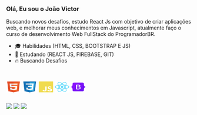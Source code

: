 ### Olá, Eu sou o João Victor

Buscando novos desafios, estudo React Js com objetivo de criar aplicações web, e melhorar meus conhecimentos em Javascript, atualmente faço o curso de desenvolvimento Web FullStack do ProgramadorBR.

- 🎓 Habilidades (HTML, CSS, BOOTSTRAP E JS)
- 🌱 Estudando (REACT JS, FIREBASE, GIT)
- 🔥 Buscando Desafios


##

  
  <div style="display: inline_block"><br>
  <img align="center" alt="jv-HTML" height="30" width="40" src="https://raw.githubusercontent.com/devicons/devicon/master/icons/html5/html5-original.svg">
  <img align="center" alt="jv-CSS" height="30" width="40" src="https://raw.githubusercontent.com/devicons/devicon/master/icons/css3/css3-original.svg">
    <img align="center" alt="jv-Js" height="30" width="40" src="https://raw.githubusercontent.com/devicons/devicon/master/icons/javascript/javascript-plain.svg">
  <img align="center" alt="jv-Js" height="30" width="40" src="https://raw.githubusercontent.com/devicons/devicon/master/icons/react/react-original.svg">
    <img align="center" alt="jv-Js" height="30" width="40" src="https://raw.githubusercontent.com/devicons/devicon/master/icons/bootstrap/bootstrap-original.svg">
</div>
  
##
  
<div>

  <a href="https://instagram.com/_jaov_" target="_blank"><img src="https://img.shields.io/badge/-Instagram-%23E4405F?style=for-the-badge&logo=instagram&logoColor=white" target="_blank"></a>
  <a href = "mailto:joaovictor.developer.frontend@gmail.com"><img src="https://img.shields.io/badge/-Gmail-%23333?style=for-the-badge&logo=gmail&logoColor=white" target="_blank"></a>
  <a href="https://www.linkedin.com/in/joão-victor-632a1021a/" target="_blank"><img src="https://img.shields.io/badge/-LinkedIn-%230077B5?style=for-the-badge&logo=linkedin&logoColor=white" target="_blank"></a> 
  
</div>


